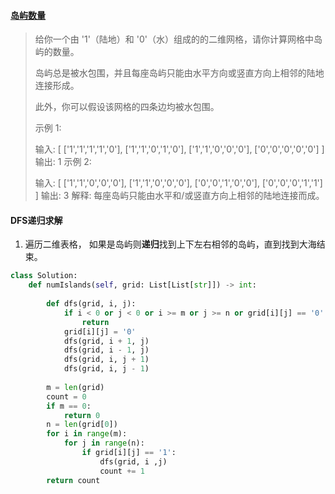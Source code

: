 #### [岛屿数量](https://leetcode-cn.com/problems/number-of-islands/)

> 给你一个由 '1'（陆地）和 '0'（水）组成的的二维网格，请你计算网格中岛屿的数量。
>
> 岛屿总是被水包围，并且每座岛屿只能由水平方向或竖直方向上相邻的陆地连接形成。
>
> 此外，你可以假设该网格的四条边均被水包围。
>
>  
>
> 示例 1:
>
> 输入:
> [
> ['1','1','1','1','0'],
> ['1','1','0','1','0'],
> ['1','1','0','0','0'],
> ['0','0','0','0','0']
> ]
> 输出: 1
> 示例 2:
>
> 输入:
> [
> ['1','1','0','0','0'],
> ['1','1','0','0','0'],
> ['0','0','1','0','0'],
> ['0','0','0','1','1']
> ]
> 输出: 3
> 解释: 每座岛屿只能由水平和/或竖直方向上相邻的陆地连接而成。

#### DFS递归求解

1. 遍历二维表格， 如果是岛屿则**递归**找到上下左右相邻的岛屿，直到找到大海结束。

```python
class Solution:
    def numIslands(self, grid: List[List[str]]) -> int:
        
        def dfs(grid, i, j):
            if i < 0 or j < 0 or i >= m or j >= n or grid[i][j] == '0':
                return
            grid[i][j] = '0'
            dfs(grid, i + 1, j)
            dfs(grid, i - 1, j)
            dfs(grid, i, j + 1)
            dfs(grid, i, j - 1)
            
        m = len(grid)
        count = 0
        if m == 0:
            return 0
        n = len(grid[0])
        for i in range(m):
            for j in range(n):
                if grid[i][j] == '1':
                    dfs(grid, i ,j)
                    count += 1
        return count
```

